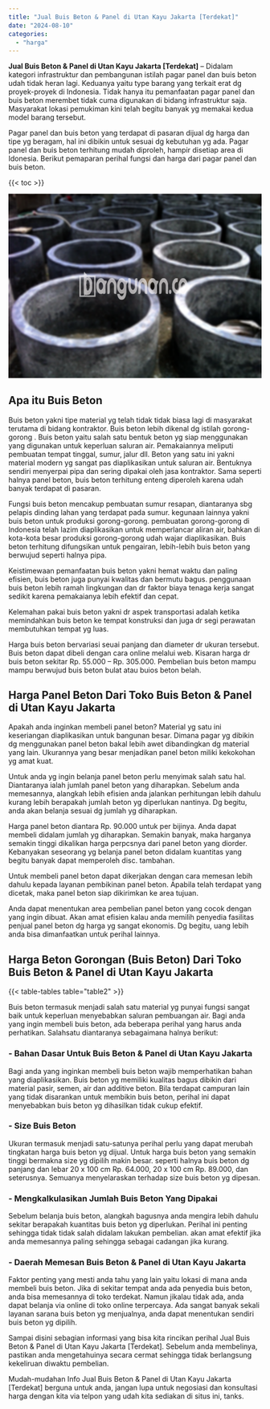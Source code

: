 ```yaml
---
title: "Jual Buis Beton & Panel di Utan Kayu Jakarta [Terdekat]"
date: "2024-08-10"
categories: 
  - "harga"
---
```


**Jual Buis Beton & Panel di Utan Kayu Jakarta \[Terdekat\]** – Didalam kategori infrastruktur dan pembangunan istilah pagar panel dan buis beton udah tidak heran lagi. Keduanya yaitu type barang yang terkait erat dg proyek-proyek di Indonesia. Tidak hanya itu pemanfaatan pagar panel dan buis beton merembet tidak cuma digunakan di bidang infrastruktur saja. Masyarakat lokasi pemukiman kini telah begitu banyak yg memakai kedua model barang tersebut.

Pagar panel dan buis beton yang terdapat di pasaran dijual dg harga dan tipe yg beragam, hal ini dibikin untuk sesuai dg kebutuhan yg ada. Pagar panel dan buis beton terhitung mudah diproleh, hampir disetiap area di Idonesia. Berikut pemaparan perihal fungsi dan harga dari pagar panel dan buis beton.

{{< toc >}}

![Jual Buis Beton & Panel di Utan Kayu Jakarta [Terdekat]](/images/jual-panel-buis-beton-murah-12.png)

## Apa itu Buis Beton

Buis beton yakni tipe material yg telah tidak tidak biasa lagi di masyarakat terutama di bidang kontraktor. Buis beton lebih dikenal dg istilah gorong-gorong . Buis beton yaitu salah satu bentuk beton yg siap menggunakan yang digunakan untuk keperluan saluran air. Pemakaiannya meliputi pembuatan tempat tinggal, sumur, jalur dll. Beton yang satu ini yakni material modern yg sangat pas diaplikasikan untuk saluran air. Bentuknya sendiri menyerpai pipa dan sering dipakai oleh jasa kontraktor. Sama seperti halnya panel beton, buis beton terhitung enteng diperoleh karena udah banyak terdapat di pasaran.

Fungsi buis beton mencakup pembuatan sumur resapan, diantaranya sbg pelapis dinding lahan yang terdapat pada sumur. kegunaan lainnya yakni buis beton untuk produksi gorong-gorong. pembuatan gorong-gorong di Indonesia telah lazim diaplikasikan untuk memperlancar aliran air, bahkan di kota-kota besar produksi gorong-gorong udah wajar diaplikasikan. Buis beton terhitung difungsikan untuk pengairan, lebih-lebih buis beton yang berwujud seperti halnya pipa.

Keistimewaan pemanfaatan buis beton yakni hemat waktu dan paling efisien, buis beton juga punyai kwalitas dan bermutu bagus. penggunaan buis beton lebih ramah lingkungan dan dr faktor biaya tenaga kerja sangat sedikit karena pemakaianya lebih efektif dan cepat.

Kelemahan pakai buis beton yakni dr aspek transportasi adalah ketika memindahkan buis beton ke tempat konstruksi dan juga dr segi perawatan membutuhkan tempat yg luas.

Harga buis beton bervariasi seuai panjang dan diameter dr ukuran tersebut. Buis beton dapat dibeli dengan cara online melalui web. Kisaran harga dr buis beton sekitar Rp. 55.000 – Rp. 305.000. Pembelian buis beton mampu mampu berwujud buis beton bulat atau buios beton belah.

## Harga Panel Beton Dari Toko Buis Beton & Panel di Utan Kayu Jakarta

Apakah anda inginkan membeli panel beton? Material yg satu ini keseriangan diaplikasikan untuk bangunan besar. Dimana pagar yg dibikin dg menggunakan panel beton bakal lebih awet dibandingkan dg material yang lain. Ukurannya yang besar menjadikan panel beton miliki kekokohan yg amat kuat.

Untuk anda yg ingin belanja panel beton perlu menyimak salah satu hal. Diantaranya ialah jumlah panel beton yang diharapkan. Sebelum anda memesannya, alangkah lebih efisien anda jalankan perhitungan lebih dahulu kurang lebih berapakah jumlah beton yg diperlukan nantinya. Dg begitu, anda akan belanja sesuai dg jumlah yg diharapkan.

Harga panel beton diantara Rp. 90.000 untuk per bijinya. Anda dapat membeli didalam jumlah yg diharapkan. Semakin banyak, maka harganya semakin tinggi dikalikan harga perpcsnya dari panel beton yang diorder. Kebanyakan seseorang yg belanja panel beton didalam kuantitas yang begitu banyak dapat memperoleh disc. tambahan.

Untuk membeli panel beton dapat dikerjakan dengan cara memesan lebih dahulu kepada layanan pembikinan panel beton. Apabila telah terdapat yang dicetak, maka panel beton siap dikirimkan ke area tujuan.

Anda dapat menentukan area pembelian panel beton yang cocok dengan yang ingin dibuat. Akan amat efisien kalau anda memilih penyedia fasilitas penjual panel beton dg harga yg sangat ekonomis. Dg begitu, uang lebih anda bisa dimanfaatkan untuk perihal lainnya.

## Harga Beton Gorongan (Buis Beton) Dari Toko Buis Beton & Panel di Utan Kayu Jakarta

{{< table-tables table="table2" >}}

Buis beton termasuk menjadi salah satu material yg punyai fungsi sangat baik untuk keperluan menyebabkan saluran pembuangan air. Bagi anda yang ingin membeli buis beton, ada beberapa perihal yang harus anda perhatikan. Salahsatu diantaranya sebagaimana halnya berikut:

### \- Bahan Dasar Untuk Buis Beton & Panel di Utan Kayu Jakarta

Bagi anda yang inginkan membeli buis beton wajib memperhatikan bahan yang diaplikasikan. Buis beton yg memiliki kualitas bagus dibikin dari material pasir, semen, air dan additive beton. Bila terdapat campuran lain yang tidak disarankan untuk membikin buis beton, perihal ini dapat menyebabkan buis beton yg dihasilkan tidak cukup efektif.

### \- Size Buis Beton

Ukuran termasuk menjadi satu-satunya perihal perlu yang dapat merubah tingkatan harga buis beton yg dijual. Untuk harga buis beton yang semakin tinggi bermakna size yg dipilih makin besar. seperti halnya buis beton dg panjang dan lebar 20 x 100 cm Rp. 64.000, 20 x 100 cm Rp. 89.000, dan seterusnya. Semuanya menyelaraskan terhadap size buis beton yg dipesan.

### \- Mengkalkulasikan Jumlah Buis Beton Yang Dipakai

Sebelum belanja buis beton, alangkah bagusnya anda mengira lebih dahulu sekitar berapakah kuantitas buis beton yg diperlukan. Perihal ini penting sehingga tidak tidak salah didalam lakukan pembelian. akan amat efektif jika anda memesannya paling sehingga sebagai cadangan jika kurang.

### \- Daerah Memesan Buis Beton & Panel di Utan Kayu Jakarta

Faktor penting yang mesti anda tahu yang lain yaitu lokasi di mana anda membeli buis beton. Jika di sekitar tempat anda ada penyedia buis beton, anda bisa memesannya di toko terdekat. Namun jikalau tidak ada, anda dapat belanja via online di toko online terpercaya. Ada sangat banyak sekali layanan sarana buis beton yg menjualnya, anda dapat menentukan sendiri buis beton yg dipilih.

Sampai disini sebagian informasi yang bisa kita rincikan perihal Jual Buis Beton & Panel di Utan Kayu Jakarta \[Terdekat\]. Sebelum anda membelinya, pastikan anda mengetahuinya secara cermat sehingga tidak berlangsung kekeliruan diwaktu pembelian.

Mudah-mudahan Info Jual Buis Beton & Panel di Utan Kayu Jakarta \[Terdekat\] berguna untuk anda, jangan lupa untuk negosiasi dan konsultasi harga dengan kita via telpon yang udah kita sediakan di situs ini, tanks.
